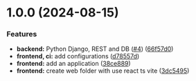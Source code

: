 # 1.0.0 (2024-08-15)


### Features

* **backend:** Python Django, REST and DB ([#4](https://github.com/digitable-lol/light-traffic/issues/4)) ([66f57d0](https://github.com/digitable-lol/light-traffic/commit/66f57d0d24a5dd5667ff05ce6c32b83c81751daa))
* **frontend, ci:** add configurations ([d78557d](https://github.com/digitable-lol/light-traffic/commit/d78557d52bb512a24e66240e6e83f5708e7c3c52))
* **frontend:** add an application ([38ce889](https://github.com/digitable-lol/light-traffic/commit/38ce88966db43e43c1471ebb65dcf3276567986c))
* **frontend:** create web folder with use react ts vite ([3dc5495](https://github.com/digitable-lol/light-traffic/commit/3dc5495612df7e8de1d9804a815ee37809120966))
